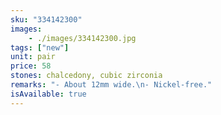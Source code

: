 ```yaml
---
sku: "334142300"
images:
    - ./images/334142300.jpg
tags: ["new"]
unit: pair
price: 58
stones: chalcedony, cubic zirconia
remarks: "- About 12mm wide.\n- Nickel-free."
isAvailable: true
---
```

